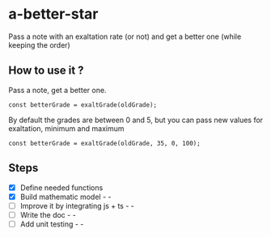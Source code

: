 # a-better-star

Pass a note with an exaltation rate (or not) and get a better one (while keeping the order)


## How to use it ?

Pass a note, get a better one.
     
    const betterGrade = exaltGrade(oldGrade);

By default the grades are between 0 and 5, but you can pass new values for exaltation, minimum and maximum

    const betterGrade = exaltGrade(oldGrade, 35, 0, 100);


## Steps

* [x] Define needed functions 
* [x] Build mathematic model - -
* [ ] Improve it by integrating js + ts - -
* [ ] Write the doc - -
* [ ] Add unit testing - -
